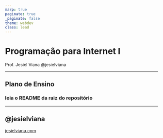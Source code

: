 ```yaml
---
marp: true
paginate: true
_paginate: false
theme: webdev
class: lead
---
```


# Programação para Internet I
Prof. Jesiel Viana 
@jesielviana

---
## Plano de Ensino
### leia o README da raiz do repositório


---
## @jesielviana
[jesielviana.com](jesielviana.com)